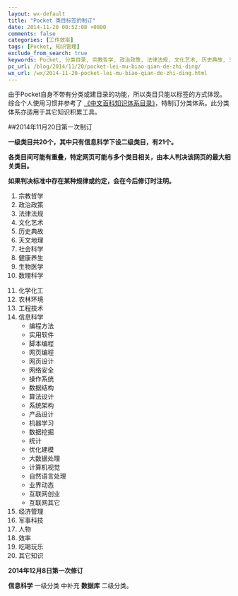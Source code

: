 ```yaml
---
layout: wx-default
title: "Pocket 类目标签的制订"
date: 2014-11-20 00:52:08 +0800
comments: false
categories: [工作效率]
tags: [Pocket, 知识管理]
exclude_from_search: true
keywords: Pocket, 分类目录, 宗教哲学, 政治政策, 法律法规, 文化艺术, 历史典故, 天文地理, 社会科学, 健康养生, 生物医学, 数理科学, 化学化工, 农林环境, 工程技术, 信息科学, 经济管理, 军事科技, 任务, 效率, 吃喝玩乐, 其他知识
pc_url: /blog/2014/11/20/pocket-lei-mu-biao-qian-de-zhi-ding/
wx_url: /wx/2014-11-20-pocket-lei-mu-biao-qian-de-zhi-ding.html
---
```


<!-- excerpt start -->

由于Pocket自身不带有分类或建目录的功能，所以类目只能以标签的方式体现。综合个人使用习惯并参考了 [《中文百科知识体系目录》](http://www.zwbk.org/MyLemmaShow.aspx?lid=116762#137)，特制订分类体系。此分类体系亦适用于其它知识积累工具。

##2014年11月20日第一次制订

**一级类目共20个，其中只有信息科学下设二级类目，有21个。**
 
**各类目间可能有重叠，特定网页可能与多个类目相关，由本人判决该网页的最大相关类目。**

**如果判决标准中存在某种规律或约定，会在今后修订时注明。**

1. 宗教哲学   
2. 政治政策
3. 法律法规  
4. 文化艺术     
5. 历史典故
6. 天文地理 
7. 社会科学
8. 健康养生
9. 生物医学
10. 数理科学
<!-- excerpt end -->
11. 化学化工
12. 农林环境
13. 工程技术
14. 信息科学
	- 编程方法
	- 实用软件
	- 脚本编程
	- 网页编程
	- 网页设计
	- 网络安全
	- 操作系统
	- 数据结构
	- 算法设计
	- 系统架构
	- 产品设计
	- 机器学习
	- 数据挖掘
	- 统计
	- 优化建模
	- 大数据处理
	- 计算机视觉
	- 自然语言处理
	- 业界动态
	- 互联网创业
	- 互联网其它
15. 经济管理
16. 军事科技  
17. 人物
18. 效率
19. 吃喝玩乐
20. 其它知识

**2014年12月8日第一次修订**

**信息科学** 一级分类 中补充 **数据库** 二级分类。